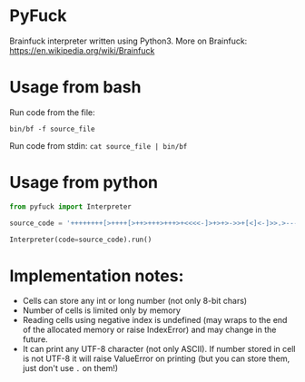 # PyFuck
Brainfuck interpreter written using Python3.
More on Brainfuck: https://en.wikipedia.org/wiki/Brainfuck

# Usage from bash
Run code from the file:

`bin/bf -f source_file`

Run code from stdin:
`cat source_file | bin/bf`

# Usage from python

```python
from pyfuck import Interpreter

source_code = '++++++++[>++++[>++>+++>+++>+<<<<-]>+>+>->>+[<]<-]>>.>---.+++++++..+++.>>.<-.<.+++.------.--------.>>+.>++.'

Interpreter(code=source_code).run()
```


# Implementation notes:
- Cells can store any int or long number (not only 8-bit chars)
- Number of cells is limited only by memory
- Reading cells using negative index is undefined (may wraps to the end of the allocated memory or raise IndexError) and may change in the future.
- It can print any UTF-8 character (not only ASCII). If number stored in cell is not UTF-8 it will raise ValueError on printing (but you can store them, just don't use `.` on them!)
